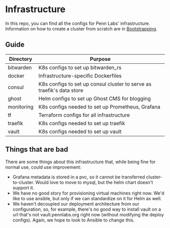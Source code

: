 # Infrastructure

In this repo, you can find all the configs for Penn Labs' infrastructure. Information on how to create a cluster from scratch are in [Bootstrapping](/BOOTSTRAPPING.md).

## Guide

| Directory  | Purpose                                          |
|------------|--------------------------------------------------|
| bitwarden  | K8s configs to set up bitwarden_rs               |
| docker     | Infrastructure-specific Dockerfiles              |
| consul     | K8s configs to set up consul cluster to serve as traefik's data store  |
| ghost      | Helm configs to set up Ghost CMS for blogging    |
| monitoring | K8s configs needed to set up Prometheus, Grafana |
| tf         | Terraform configs for all infrastructure         |
| traefik    | K8s configs needed to set up traefik             |
| vault      | K8s configs needed to set up vault               |

## Things that are bad

There are some things about this infrastructure that, while being fine for normal use, could use improvement:

- Grafana metadata is stored in a pvc, so it cannot be transferred cluster-to-cluster. Would love to move to mysql, but the helm chart doesn't support it.
- We have no good story for provisioning virtual machines right now. We'd like to use ansible, but only if we can standardize on it for Helm as well.
- We haven't decoupled our deployment architecture from our configuration, so, for example, there's no good way to install vault on a url that's not vault.pennlabs.org right now (without modifying the deploy configs). Again, we hope to look to Ansible to change this.
